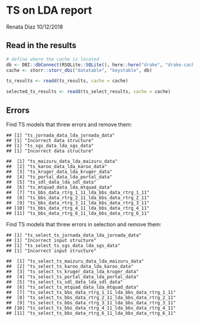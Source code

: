 TS on LDA report
================
Renata Diaz
10/12/2018

Read in the results
-------------------

``` r
# define where the cache is located
db <- DBI::dbConnect(RSQLite::SQLite(), here::here("drake", "drake-cache.sqlite"))
cache <- storr::storr_dbi("datatable", "keystable", db)

ts_results <- readd(ts_results, cache = cache)

selected_ts_results <- readd(ts_select_results, cache = cache)
```

Errors
------

Find TS models that threw errors and remove them:

    ## [1] "ts_jornada_data_lda_jornada_data"
    ## [1] "Incorrect data structure"
    ## [1] "ts_sgs_data_lda_sgs_data"
    ## [1] "Incorrect data structure"

    ##  [1] "ts_maizuru_data_lda_maizuru_data"            
    ##  [2] "ts_karoo_data_lda_karoo_data"                
    ##  [3] "ts_kruger_data_lda_kruger_data"              
    ##  [4] "ts_portal_data_lda_portal_data"              
    ##  [5] "ts_sdl_data_lda_sdl_data"                    
    ##  [6] "ts_mtquad_data_lda_mtquad_data"              
    ##  [7] "ts_bbs_data_rtrg_1_11_lda_bbs_data_rtrg_1_11"
    ##  [8] "ts_bbs_data_rtrg_2_11_lda_bbs_data_rtrg_2_11"
    ##  [9] "ts_bbs_data_rtrg_3_11_lda_bbs_data_rtrg_3_11"
    ## [10] "ts_bbs_data_rtrg_4_11_lda_bbs_data_rtrg_4_11"
    ## [11] "ts_bbs_data_rtrg_6_11_lda_bbs_data_rtrg_6_11"

Find TS models that threw errors in selection and remove them:

    ## [1] "ts_select_ts_jornada_data_lda_jornada_data"
    ## [1] "Incorrect input structure"
    ## [1] "ts_select_ts_sgs_data_lda_sgs_data"
    ## [1] "Incorrect input structure"

    ##  [1] "ts_select_ts_maizuru_data_lda_maizuru_data"            
    ##  [2] "ts_select_ts_karoo_data_lda_karoo_data"                
    ##  [3] "ts_select_ts_kruger_data_lda_kruger_data"              
    ##  [4] "ts_select_ts_portal_data_lda_portal_data"              
    ##  [5] "ts_select_ts_sdl_data_lda_sdl_data"                    
    ##  [6] "ts_select_ts_mtquad_data_lda_mtquad_data"              
    ##  [7] "ts_select_ts_bbs_data_rtrg_1_11_lda_bbs_data_rtrg_1_11"
    ##  [8] "ts_select_ts_bbs_data_rtrg_2_11_lda_bbs_data_rtrg_2_11"
    ##  [9] "ts_select_ts_bbs_data_rtrg_3_11_lda_bbs_data_rtrg_3_11"
    ## [10] "ts_select_ts_bbs_data_rtrg_4_11_lda_bbs_data_rtrg_4_11"
    ## [11] "ts_select_ts_bbs_data_rtrg_6_11_lda_bbs_data_rtrg_6_11"
